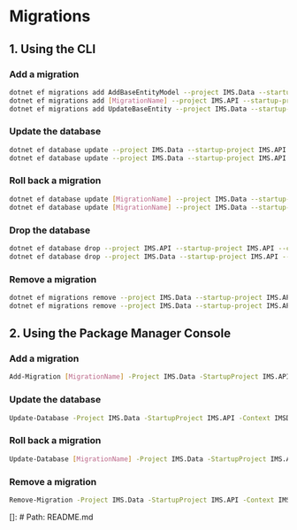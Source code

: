 # Migrations

## 1. Using the CLI

### Add a migration
```bash
dotnet ef migrations add AddBaseEntityModel --project IMS.Data --startup-project IMS.API --context IMSDbContext --output-dir Migrations
dotnet ef migrations add [MigrationName] --project IMS.API --startup-project IMS.API --context IMSDbContext --output-dir Migrations
dotnet ef migrations add UpdateBaseEntity --project IMS.Data --startup-project IMS.API --context IMSDbContext --output-dir Migrations
```

### Update the database
```bash
dotnet ef database update --project IMS.Data --startup-project IMS.API --context IMSDbContext
dotnet ef database update --project IMS.Data --startup-project IMS.API --context IMSDbContext
```

### Roll back a migration
```bash
dotnet ef database update [MigrationName] --project IMS.Data --startup-project IMS.API --context IMSDbContext
dotnet ef database update [MigrationName] --project IMS.Data --startup-project IMS.API --context IMSDbContext
```

### Drop the database
```bash
dotnet ef database drop --project IMS.API --startup-project IMS.API --context IMSDbContext
dotnet ef database drop --project IMS.Data --startup-project IMS.API --context IMSDbContext
```

### Remove a migration
```bash
dotnet ef migrations remove --project IMS.Data --startup-project IMS.API --context IMSDbContext
dotnet ef migrations remove --project IMS.Data --startup-project IMS.API --context IMSDbContext
```

## 2. Using the Package Manager Console
### Add a migration
```bash
Add-Migration [MigrationName] -Project IMS.Data -StartupProject IMS.API -Context IMSDbContext -OutputDir IMS.Data/Migrations
```

### Update the database
```bash
Update-Database -Project IMS.Data -StartupProject IMS.API -Context IMSDbContext
```

### Roll back a migration
```bash
Update-Database [MigrationName] -Project IMS.Data -StartupProject IMS.API -Context IMSDbContext
```

### Remove a migration
```bash
Remove-Migration -Project IMS.Data -StartupProject IMS.API -Context IMSDbContext
```

[]: # Path: README.md
